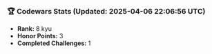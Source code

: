 ### 🏆 Codewars Stats (Updated: 2025-04-06 22:06:56 UTC)

- **Rank:** 8 kyu
- **Honor Points:** 3
- **Completed Challenges:** 1
